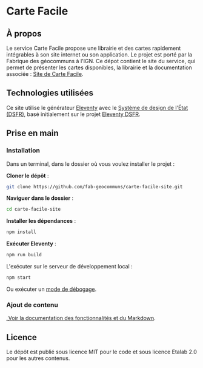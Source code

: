 # Carte Facile

## À propos
Le service Carte Facile propose une librairie et des cartes rapidement intégrables à son site internet ou son application. Le projet est porté par la Fabrique des géocommuns à l'IGN. 
Ce dépot contient le site du service, qui permet de présenter les cartes disponibles, la librairie et la documentation associée : [Site de Carte Facile](https://fab-geocommuns.github.io/carte-facile-site).

## Technologies utilisées
Ce site utilise le générateur [Eleventy](https://www.11ty.dev/) avec le [Système de design de l'État (DSFR)](https://www.systeme-de-design.gouv.fr/), basé initialement sur le projet [Eleventy DSFR](https://codegouvfr.github.io/eleventy-dsfr/fr/).
    
## Prise en main
### Installation

Dans un terminal, dans le dossier où vous voulez installer le projet :

**Cloner le dépôt** :

```bash
git clone https://github.com/fab-geocommuns/carte-facile-site.git
```

**Naviguer dans le dossier** :

```bash
cd carte-facile-site
```

**Installer les dépendances** :

```bash
npm install
```

**Exécuter Eleventy** :

```bash
npm run build
```

L'exécuter sur le serveur de développement local :

```bash
npm start
```

Ou exécuter un [mode de débogage](https://www.11ty.dev/docs/debugging/).

### Ajout de contenu

_[Voir la documentation des fonctionnalités et du Markdown](https://fab-geocommuns.github.io/carte-facile-site/fr/blog/tags/contenu/).

## Licence

Le dépôt est publié sous licence MIT pour le code et sous licence Etalab 2.0 pour les autres contenus.